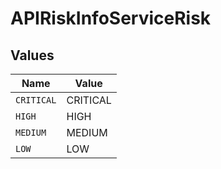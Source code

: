 # APIRiskInfoServiceRisk


## Values

| Name       | Value      |
| ---------- | ---------- |
| `CRITICAL` | CRITICAL   |
| `HIGH`     | HIGH       |
| `MEDIUM`   | MEDIUM     |
| `LOW`      | LOW        |